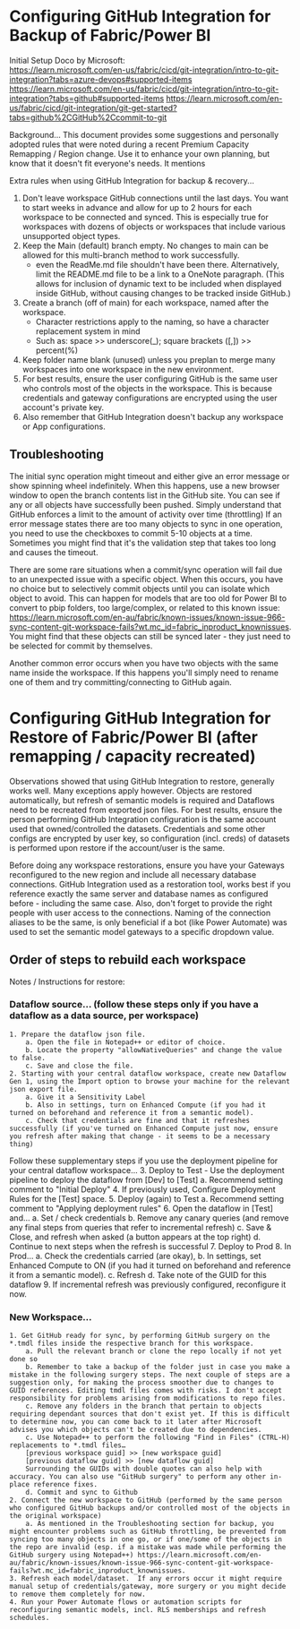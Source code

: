 # Configuring GitHub Integration for Backup of Fabric/Power BI

Initial Setup Doco by Microsoft:  
https://learn.microsoft.com/en-us/fabric/cicd/git-integration/intro-to-git-integration?tabs=azure-devops#supported-items
https://learn.microsoft.com/en-us/fabric/cicd/git-integration/intro-to-git-integration?tabs=github#supported-items
https://learn.microsoft.com/en-us/fabric/cicd/git-integration/git-get-started?tabs=github%2CGitHub%2Ccommit-to-git

Background...
This document provides some suggestions and personally adopted rules that were noted during a recent Premium Capacity Remapping / Region change. Use it to enhance your own planning, but know that it doesn't fit everyone's needs.  It mentions 

Extra rules when using GitHub Integration for backup & recovery...
1. Don't leave workspace GitHub connections until the last days. You want to start weeks in advance and allow for up to 2 hours for each workspace to be connected and synced. This is especially true for workspaces with dozens of objects or workspaces that include various unsupported object types.
2. Keep the Main (default) branch empty.  No changes to main can be allowed for this multi-branch method to work successfully.
	- even the ReadMe.md file shouldn't have been there. Alternatively, limit the README.md file to be a link to a OneNote paragraph. (This allows for inclusion of dynamic text to be included when displayed inside GitHub, without causing changes to be tracked inside GitHub.)
3. Create a branch (off of main) for each workspace, named after the workspace.
	- Character restrictions apply to the naming, so have a character replacement system in mind
	- Such as: space >> underscore(_); square brackets ([,]) >> percent(%)
4. Keep folder name blank (unused) unless you preplan to merge many workspaces into one workspace in the new environment.
5. For best results, ensure the user configuring GitHub is the same user who controls most of the objects in the workspace.  This is because credentials and gateway configurations are encrypted using the user account's private key.
6. Also remember that GitHub Integration doesn't backup any workspace or App configurations.

## Troubleshooting
The initial sync operation might timeout and either give an error message or show spinning wheel indefinitely.  When this happens, use a new browser window to open the branch contents list in the GitHub site. You can see if any or all objects have successfully been pushed. Simply understand that GitHub enforces a limit to the amount of activity over time (throttling)
If an error message states there are too many objects to sync in one operation, you need to use the checkboxes to commit 5-10 objects at a time.  Sometimes you might find that it's the validation step that takes too long and causes the timeout.

There are some rare situations when a commit/sync operation will fail due to an unexpected issue with a specific object.  When this occurs, you have no choice but to selectively commit objects until you can isolate which object to avoid. This can happen for models that are too old for Power BI to convert to pbip folders, too large/complex, or related to this known issue: https://learn.microsoft.com/en-au/fabric/known-issues/known-issue-966-sync-content-git-workspace-fails?wt.mc_id=fabric_inproduct_knownissues.  You might find that these objects can still be synced later - they just need to be selected for commit by themselves.

Another common error occurs when you have two objects with the same name inside the workspace. If this happens you'll simply need to rename one of them and try committing/connecting to GitHub again.


# Configuring GitHub Integration for Restore of Fabric/Power BI (after remapping / capacity recreated)

Observations showed that using GitHub Integration to restore, generally works well.  Many exceptions apply however.  Objects are restored automatically, but refresh of semantic models is required and Dataflows need to be recreated from exported json files.  For best results, ensure the person performing GitHub Integration configuration is the same account used that owned/controlled the datasets.  Credentials and some other configs are encrypted by user key, so configuration (incl. creds) of datasets is performed upon restore if the account/user is the same.

Before doing any workspace restorations, ensure you have your Gateways reconfigured to the new region and include all necessary database connections.  GitHub Integration used as a restoration tool, works best if you reference exactly the same server and database names as configured before - including the same case.  Also, don't forget to provide the right people with user access to the connections. Naming of the connection aliases to be the same, is only beneficial if a bot (like Power Automate) was used to set the semantic model gateways to a specific dropdown value.


## Order of steps to rebuild each workspace
Notes / Instructions for restore:
 
### Dataflow source…  (follow these steps only if you have a dataflow as a data source, per workspace)
	1. Prepare the dataflow json file.
		a. Open the file in Notepad++ or editor of choice.
		b. Locate the property "allowNativeQueries" and change the value to false.
		c. Save and close the file.
	2. Starting with your central dataflow workspace, create new Dataflow Gen 1, using the Import option to browse your machine for the relevant json export file.
		a. Give it a Sensitivity Label
		b. Also in settings, turn on Enhanced Compute (if you had it turned on beforehand and reference it from a semantic model).
		c. Check that credentials are fine and that it refreshes successfully (if you've turned on Enhanced Compute just now, ensure you refresh after making that change - it seems to be a necessary thing)
Follow these supplementary steps if you use the deployment pipeline for your central dataflow workspace...
	3. Deploy to Test - Use the deployment pipeline to deploy the dataflow from [Dev] to [Test]
		a. Recommend setting comment to "Initial Deploy"
	4. If previously used, Configure Deployment Rules for the [Test] space.
	5. Deploy (again) to Test
		a. Recommend setting comment to "Applying deployment rules"
	6. Open the dataflow in [Test] and…
		a. Set / check credentials
		b. Remove any canary queries (and remove any final steps from queries that refer to incremental refresh)
		c. Save & Close, and refresh when asked (a button appears at the top right)
		d. Continue to next steps when the refresh is successful
	7. Deploy to Prod
	8. In Prod…
		a. Check the credentials carried (are okay),
		b. In settings, set Enhanced Compute to ON (if you had it turned on beforehand and reference it from a semantic model).
		c. Refresh
		d. Take note of the GUID for this dataflow
	9. If incremental refresh was previously configured, reconfigure it now.
		
### New Workspace…
	1. Get GitHub ready for sync, by performing GitHub surgery on the *.tmdl files inside the respective branch for this workspace.
		a. Pull the relevant branch or clone the repo locally if not yet done so
		b. Remember to take a backup of the folder just in case you make a mistake in the following surgery steps. The next couple of steps are a suggestion only, for making the process smoother due to changes to GUID references. Editing tmdl files comes with risks. I don't accept responsibility for problems arising from modifications to repo files.
		c. Remove any folders in the branch that pertain to objects requiring dependant sources that don't exist yet. If this is difficult to determine now, you can come back to it later after Microsoft advises you which objects can't be created due to dependencies.
		c. Use Notepad++ to perform the following "Find in Files" (CTRL-H) replacements to *.tmdl files…
		[previous workspace guid] >> [new workspace guid]
		[previous dataflow guid] >> [new dataflow guid]
		Surrounding the GUIDs with double quotes can also help with accuracy. You can also use "GitHub surgery" to perform any other in-place reference fixes.
		d. Commit and sync to Github
	2. Connect the new workspace to GitHub (performed by the same person who configured GitHub backups and/or controlled most of the objects in the original workspace)
		a. As mentioned in the Troubleshooting section for backup, you might encounter problems such as GitHub throttling, be prevented from syncing too many objects in one go, or if one/some of the objects in the repo are invalid (esp. if a mistake was made while performing the GitHub surgery using Notepad++) https://learn.microsoft.com/en-au/fabric/known-issues/known-issue-966-sync-content-git-workspace-fails?wt.mc_id=fabric_inproduct_knownissues.
	3. Refresh each model/dataset.  If any errors occur it might require manual setup of credentials/gateway, more surgery or you might decide to remove them completely for now.
	4. Run your Power Automate flows or automation scripts for reconfiguring semantic models, incl. RLS memberships and refresh schedules.
